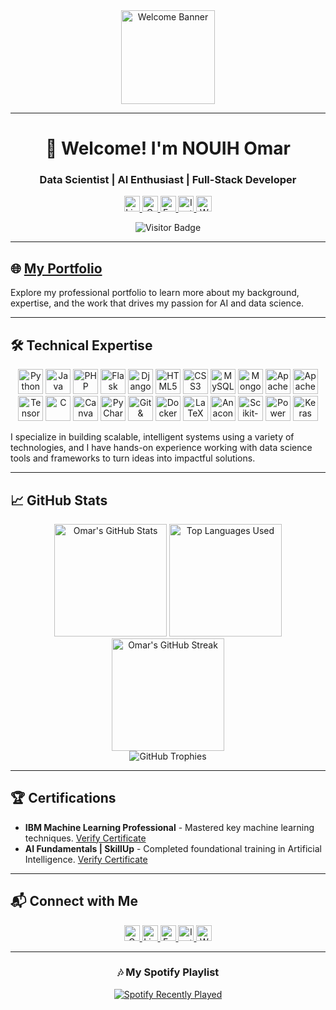 <div align="center">
  <img src="https://c4.wallpaperflare.com/wallpaper/888/401/127/ai-art-gamer-computer-pc-gaming-hd-wallpaper-preview.jpg" alt="Welcome Banner" height="150" />
</div>

---

<h1 align="center">👋 Welcome! I'm NOUIH Omar</h1>

<h3 align="center">Data Scientist | AI Enthusiast | Full-Stack Developer</h3>

<p align="center">
  <a href="https://www.linkedin.com/in/omarnouih/" target="_blank">
    <img src="https://img.shields.io/static/v1?message=LinkedIn&logo=linkedin&label=&color=0077B5&logoColor=white&labelColor=&style=for-the-badge" height="25" alt="LinkedIn" />
  </a>
  <a href="mailto:omarnouih@gmail.com" target="_blank">
    <img src="https://img.shields.io/static/v1?message=Gmail&logo=gmail&label=&color=D14836&logoColor=white&labelColor=&style=for-the-badge" height="25" alt="Gmail" />
  </a>
  <a href="https://web.facebook.com/omar.nouih" target="_blank">
    <img src="https://img.shields.io/static/v1?message=Facebook&logo=facebook&label=&color=1877F2&logoColor=white&labelColor=&style=for-the-badge" height="25" alt="Facebook" />
  </a>
  <a href="https://www.instagram.com/omar.nouih/" target="_blank">
    <img src="https://img.shields.io/static/v1?message=Instagram&logo=instagram&label=&color=E4405F&logoColor=white&labelColor=&style=for-the-badge" height="25" alt="Instagram" />
  </a>
  <a href="tel:+212708849710" target="_blank">
    <img src="https://img.shields.io/static/v1?message=WhatsApp&logo=whatsapp&label=&color=25D366&logoColor=white&labelColor=&style=for-the-badge" height="25" alt="WhatsApp" />
  </a>
</p>

<div align="center">
  <img src="https://visitor-badge.laobi.icu/badge?page_id=OmarNouih.OmarNouih&" alt="Visitor Badge" />
</div>

---

## 🌐 [My Portfolio](https://omarnouih.github.io/Portfolio/)

Explore my professional portfolio to learn more about my background, expertise, and the work that drives my passion for AI and data science.

---

## 🛠️ Technical Expertise

<p align="center">
  <img src="https://cdn.jsdelivr.net/gh/devicons/devicon/icons/python/python-original.svg" height="40" alt="Python" />
  <img src="https://cdn.jsdelivr.net/gh/devicons/devicon/icons/java/java-original.svg" height="40" alt="Java" />
  <img src="https://cdn.jsdelivr.net/gh/devicons/devicon/icons/php/php-original.svg" height="40" alt="PHP" />
  <img src="https://cdn.jsdelivr.net/gh/devicons/devicon/icons/flask/flask-original.svg" height="40" alt="Flask" />
  <img src="https://cdn.jsdelivr.net/gh/devicons/devicon/icons/django/django-plain.svg" height="40" alt="Django" />
  <img src="https://cdn.jsdelivr.net/gh/devicons/devicon/icons/html5/html5-original.svg" height="40" alt="HTML5" />
  <img src="https://cdn.jsdelivr.net/gh/devicons/devicon/icons/css3/css3-original.svg" height="40" alt="CSS3" />
  <img src="https://cdn.jsdelivr.net/gh/devicons/devicon/icons/mysql/mysql-original.svg" height="40" alt="MySQL" />
  <img src="https://cdn.jsdelivr.net/gh/devicons/devicon/icons/mongodb/mongodb-original.svg" height="40" alt="MongoDB" />
  <img src="https://cdn.jsdelivr.net/gh/devicons/devicon/icons/apachekafka/apachekafka-original.svg" height="40" alt="Apache Kafka" />
  <img src="https://cdn.jsdelivr.net/gh/devicons/devicon/icons/apache/apache-original.svg" height="40" alt="Apache Spark" />
  <img src="https://cdn.jsdelivr.net/gh/devicons/devicon/icons/tensorflow/tensorflow-original.svg" height="40" alt="TensorFlow" />
  <img src="https://cdn.jsdelivr.net/gh/devicons/devicon/icons/c/c-original.svg" height="40" alt="C" />
  <img src="https://cdn.jsdelivr.net/gh/devicons/devicon/icons/canva/canva-original.svg" height="40" alt="Canva" />
  <img src="https://cdn.jsdelivr.net/gh/devicons/devicon/icons/pycharm/pycharm-original.svg" height="40" alt="PyCharm" />
  <img src="https://cdn.jsdelivr.net/gh/devicons/devicon/icons/github/github-original.svg" height="40" alt="Git & GitHub" />
  <img src="https://cdn.jsdelivr.net/gh/devicons/devicon/icons/docker/docker-original.svg" height="40" alt="Docker" />
  <img src="https://cdn.jsdelivr.net/gh/devicons/devicon/icons/latex/latex-original.svg" height="40" alt="LaTeX" />
  <img src="https://cdn.jsdelivr.net/gh/devicons/devicon/icons/anaconda/anaconda-original.svg" height="40" alt="Anaconda" />
  <img src="https://upload.wikimedia.org/wikipedia/commons/0/05/Scikit_learn_logo_small.svg" height="40" alt="Scikit-Learn" />
  <img src="https://img.icons8.com/color/48/000000/power-bi.png" height="40" alt="Power BI" />
  <img src="https://cdn.jsdelivr.net/gh/devicons/devicon/icons/keras/keras-original.svg" height="40" alt="Keras" />
</p>

I specialize in building scalable, intelligent systems using a variety of technologies, and I have hands-on experience working with data science tools and frameworks to turn ideas into impactful solutions.

---

## 📈 GitHub Stats

<div align="center">
  <img src="https://github-readme-stats.vercel.app/api?username=OmarNouih&theme=dracula&show_icons=true&count_private=true" height="180" alt="Omar's GitHub Stats" />
  <img src="https://github-readme-stats.vercel.app/api/top-langs/?username=OmarNouih&theme=dracula&layout=compact&langs_count=8" height="180" alt="Top Languages Used" />
  <img src="https://streak-stats.demolab.com?user=OmarNouih&theme=dracula&hide_border=false" height="180" alt="Omar's GitHub Streak" />
</div>

<div align="center">
  <img src="https://github-profile-trophy.vercel.app/?username=OmarNouih&theme=dracula&no-frame=true&column=4&margin-w=15&margin-h=15" alt="GitHub Trophies" />
</div>

---

## 🏆 Certifications

- **IBM Machine Learning Professional** - Mastered key machine learning techniques. [Verify Certificate](https://coursera.org/verify/professional-cert/K39QSKVM3XLV)
- **AI Fundamentals | SkillUp** - Completed foundational training in Artificial Intelligence. [Verify Certificate](https://skills.yourlearning.ibm.com/certificate/share/8914299c08ewogICJvYmplY3RJZCIgOiAiUExBTi1FODVEMDU3MjI2MkMiLAogICJvYmplY3RUeXBlIiA6ICJBQ1RJVklUWSIsCiAgImxlYXJuZXJDTlVNIiA6ICIyNzk4MTU0UkVHIgp9b96ecdcbfc-10)

---

## 📬 Connect with Me

<p align="center">
  <a href="mailto:omarnouih@gmail.com" target="_blank">
    <img src="https://img.shields.io/static/v1?message=Gmail&logo=gmail&label=&color=D14836&logoColor=white&labelColor=&style=for-the-badge" height="25" alt="Gmail" />
  </a>
  <a href="https://www.linkedin.com/in/omarnouih/" target="_blank">
    <img src="https://img.shields.io/static/v1?message=LinkedIn&logo=linkedin&label=&color=0077B5&logoColor=white&labelColor=&style=for-the-badge" height="25" alt="LinkedIn" />
  </a>
  <a href="https://web.facebook.com/omar.nouih" target="_blank">
    <img src="https://img.shields.io/static/v1?message=Facebook&logo=facebook&label=&color=1877F2&logoColor=white&labelColor=&style=for-the-badge" height="25" alt="Facebook" />
  </a>
  <a href="https://www.instagram.com/omar.nouih/" target="_blank">
    <img src="https://img.shields.io/static/v1?message=Instagram&logo=instagram&label=&color=E4405F&logoColor=white&labelColor=&style=for-the-badge" height="25" alt="Instagram" />
  </a>
  <a href="tel:+212708849710" target="_blank">
    <img src="https://img.shields.io/static/v1?message=WhatsApp&logo=whatsapp&label=&color=25D366&logoColor=white&labelColor=&style=for-the-badge" height="25" alt="WhatsApp" />
  </a>
</p>

---

<h3 align="center">🎶 My Spotify Playlist</h3>

<div align="center">
  <a href="https://open.spotify.com/user/313kjv4k7htgttp46se3awat7et4">
    <img src="https://spotify-recently-played-readme.vercel.app/api?user=313kjv4k7htgttp46se3awat7et4&count=3" alt="Spotify Recently Played" />
  </a>
</div>
